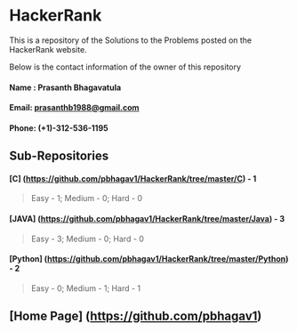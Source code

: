 # HackerRank

This is a repository of the Solutions to the Problems posted on the HackerRank website.



Below is the contact information of the owner of this repository

        
	
####  Name : Prasanth Bhagavatula
        
####  Email: prasanthb1988@gmail.com
        
####  Phone: (+1)-312-536-1195


## Sub-Repositories

#### [C] (https://github.com/pbhagav1/HackerRank/tree/master/C) - 1
  > Easy - 1; Medium - 0; Hard - 0

#### [JAVA] (https://github.com/pbhagav1/HackerRank/tree/master/Java) - 3
  > Easy - 3; Medium - 0; Hard - 0

#### [Python] (https://github.com/pbhagav1/HackerRank/tree/master/Python) - 2
  > Easy - 0; Medium - 1; Hard - 1


## [Home Page] (https://github.com/pbhagav1)